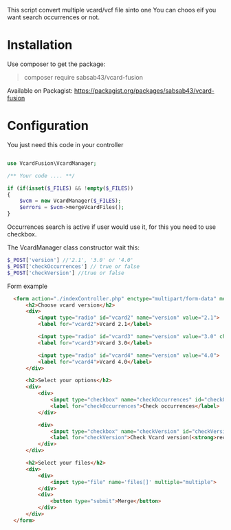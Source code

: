 This script convert multiple vcard/vcf file sinto one You can choos eif you want search occurrences or not.

# Installation

Use composer to get the package:

>composer require sabsab43/vcard-fusion

Available on Packagist: https://packagist.org/packages/sabsab43/vcard-fusion

# Configuration

You just need this code in your controller

```php

use VcardFusion\VcardManager;

/** Your code .... **/

if (if(isset($_FILES) && !empty($_FILES)) 
{   
    $vcm = new VcardManager($_FILES);
    $errors = $vcm->mergeVcardFiles();  
}

```

Occurrences search is active if user would use it, for this you need to use checkbox.

The VcardManager class constructor wait this:

```php
$_POST['version'] //'2.1', '3.0' or '4.0'
$_POST['checkOccurrences'] // true or false
$_POST['checkVersion'] //true or false
```

Form example

```html
  <form action="./indexController.php" enctype="multipart/form-data" method="POST">
      <h2>Choose vcard version</h2> 
      <div>
          <input type="radio" id="vcard2" name="version" value="2.1">
          <label for="vcard2">Vcard 2.1</label>

          <input type="radio" id="vcard3" name="version" value="3.0" checked>
          <label for="vcard3">Vcard 3.0</label>

          <input type="radio" id="vcard4" name="version" value="4.0">
          <label for="vcard4">Vcard 4.0</label>
      </div>

      <h2>Select your options</h2>
      <div>
          <div>
              <input type="checkbox" name="checkOccurrences" id="checkOccurrences">
              <label for="checkOccurrences">Check occurrences</label>
          </div>

          <div>
              <input type="checkbox" name="checkVersion" id="checkVersion" checked>
              <label for="checkVersion">Check Vcard version(<strong>recommended</strong>)</label>
          </div>
      </div>

      <h2>Select your files</h2>
      <div>
          <div>
              <input type="file" name='files[]' multiple="multiple">
          </div>
          <div>
              <button type="submit">Merge</button>
          </div>
      </div>
  </form>
```
